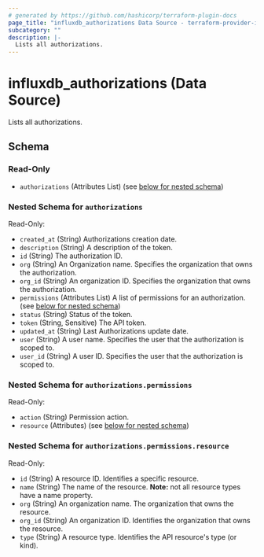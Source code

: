 ```yaml
---
# generated by https://github.com/hashicorp/terraform-plugin-docs
page_title: "influxdb_authorizations Data Source - terraform-provider-influxdb"
subcategory: ""
description: |-
  Lists all authorizations.
---
```


# influxdb_authorizations (Data Source)

Lists all authorizations.



<!-- schema generated by tfplugindocs -->
## Schema

### Read-Only

- `authorizations` (Attributes List) (see [below for nested schema](#nestedatt--authorizations))

<a id="nestedatt--authorizations"></a>
### Nested Schema for `authorizations`

Read-Only:

- `created_at` (String) Authorizations creation date.
- `description` (String) A description of the token.
- `id` (String) The authorization ID.
- `org` (String) An Organization name. Specifies the organization that owns the authorization.
- `org_id` (String) An organization ID. Specifies the organization that owns the authorization.
- `permissions` (Attributes List) A list of permissions for an authorization. (see [below for nested schema](#nestedatt--authorizations--permissions))
- `status` (String) Status of the token.
- `token` (String, Sensitive) The API token.
- `updated_at` (String) Last Authorizations update date.
- `user` (String) A user name. Specifies the user that the authorization is scoped to.
- `user_id` (String) A user ID. Specifies the user that the authorization is scoped to.

<a id="nestedatt--authorizations--permissions"></a>
### Nested Schema for `authorizations.permissions`

Read-Only:

- `action` (String) Permission action.
- `resource` (Attributes) (see [below for nested schema](#nestedatt--authorizations--permissions--resource))

<a id="nestedatt--authorizations--permissions--resource"></a>
### Nested Schema for `authorizations.permissions.resource`

Read-Only:

- `id` (String) A resource ID. Identifies a specific resource.
- `name` (String) The name of the resource. **Note:** not all resource types have a name property.
- `org` (String) An organization name. The organization that owns the resource.
- `org_id` (String) An organization ID. Identifies the organization that owns the resource.
- `type` (String) A resource type. Identifies the API resource's type (or kind).
